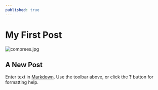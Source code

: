 ```yaml
---
published: true
---
```

# My First Post
![comprees.jpg]({{site.baseurl}}/_posts/comprees.jpg)

## A New Post

Enter text in [Markdown](http://daringfireball.net/projects/markdown/). Use the toolbar above, or click the **?** button for formatting help.
